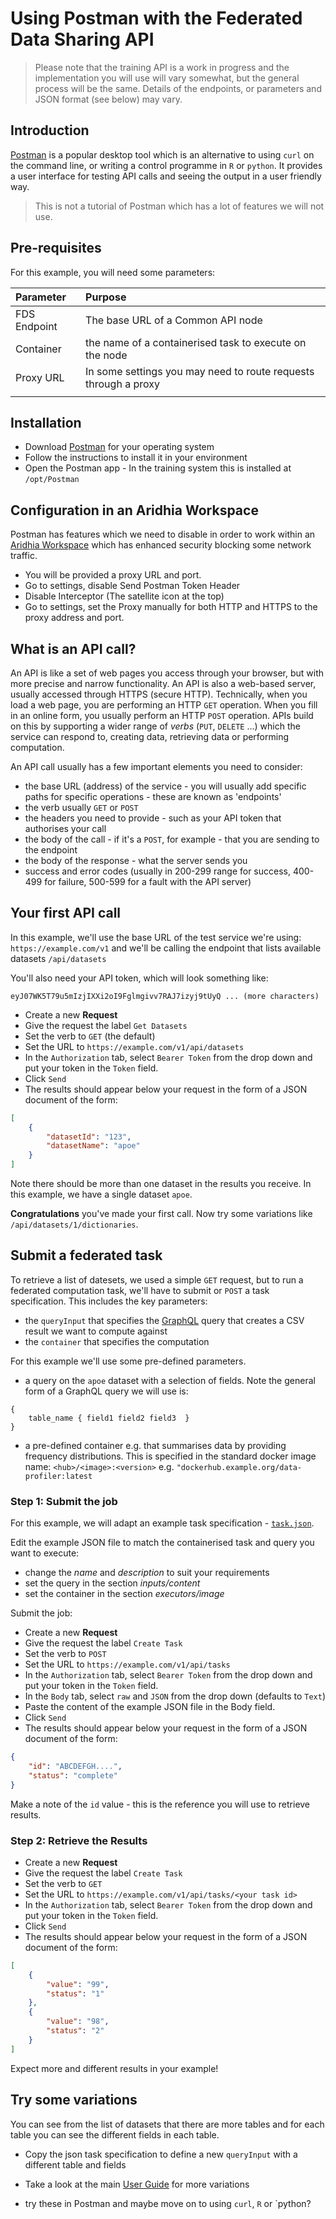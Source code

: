 # Using Postman with the Federated Data Sharing API

> Please note that the training API is a work in progress and the implementation you will use will vary somewhat, but the general process will be the same. Details of the endpoints, or parameters and JSON format (see below) may vary.

## Introduction 

[Postman](https://www.postman.com/downloads/) is a popular desktop tool which is an alternative to using `curl` on the command line, or writing a control programme in `R` or `python`. It provides a user interface for testing API calls and seeing the output in a user friendly way.

> This is not a tutorial of Postman which has a lot of features we will not use.

## Pre-requisites

For this example, you will need some parameters:

| Parameter         | Purpose                                                 |
|:------------------|:--------------------------------------------------------|
| FDS Endpoint      | The base URL of a Common API node                       |
| Container         | the name of a containerised task to execute on the node |
| Proxy URL         | In some settings you may need to route requests through a proxy |
|                   |

## Installation

- Download [Postman](https://www.postman.com/downloads/) for your operating system
- Follow the instructions to install it in your environment
- Open the Postman app - In the training system this is installed at `/opt/Postman`

## Configuration in an Aridhia Workspace

Postman has features which we need to disable in order to work within an [Aridhia Workspace](https://www.aridhia.com/workspaces/) which has enhanced security blocking some network traffic.

- You will be provided a proxy URL and port.
- Go to settings, disable Send Postman Token Header 
- Disable Interceptor (The satellite icon at the top)
- Go to settings, set the Proxy manually for both HTTP and HTTPS to the proxy address and port.

## What is an API call?

An API is like a set of web pages you access through your browser, but with more precise and narrow functionality. An API is also a web-based server, usually accessed through HTTPS (secure HTTP). Technically, when you load a web page, you are performing an HTTP `GET` operation. When you fill in an online form, you usually perform an HTTP `POST` operation. APIs build on this by supporting a wider range of *verbs* (`PUT`, `DELETE` ...) which the service can respond to, creating data, retrieving data or performing computation.

An API call usually has a few important elements you need to consider:

- the base URL (address) of the service - you will usually add specific paths for specific operations - these are known as 'endpoints'
- the verb usually `GET` or `POST`
- the headers you need to provide - such as your API token that authorises your call
- the body of the call - if it's a `POST`, for example - that you are sending to the endpoint
- the body of the response - what the server sends you
- success and error codes (usually in 200-299 range for success, 400-499 for failure, 500-599 for a fault with the API server)

## Your first API call

In this example, we'll use the base URL of the test service we're using: `https://example.com/v1` and we'll be calling the endpoint that lists available datasets `/api/datasets`

You'll also need your API token, which will look something like: 
```
eyJ07WK5T79u5mIzjIXXi2oI9Fglmgivv7RAJ7izyj9tUyQ ... (more characters)
```

- Create a new **Request**
- Give the request the label `Get Datasets`
- Set the verb to `GET` (the default)
- Set the URL to `https://example.com/v1/api/datasets` 
- In the `Authorization` tab, select `Bearer Token` from the drop down and put your token in the `Token` field.
- Click `Send`
- The results should appear below your request in the form of a JSON document of the form:
```json
[
    {
        "datasetId": "123",
        "datasetName": "apoe"
    }
]
```
Note there should be more than one dataset in the results you receive. In this example, we have a single dataset `apoe`.

**Congratulations** you've made your first call. Now try some variations like `/api/datasets/1/dictionaries`.

## Submit a federated task

To retrieve a list of datesets, we used a simple `GET` request, but to run a federated computation task, we'll have to submit or `POST` a task specification. This includes the key parameters:

- the `queryInput` that specifies the [GraphQL](https://graphql.org) query that creates a CSV result we want to compute against
- the `container` that specifies the computation

For this example we'll use some pre-defined parameters.

- a query on the `apoe` dataset with a selection of fields. Note the general form of a GraphQL query we will use is:
```
{
    table_name { field1 field2 field3  }
}
```

- a pre-defined container e.g. that summarises data by providing frequency distributions. This is specified in the standard docker image name: `<hub>/<image>:<version>` e.g. `"dockerhub.example.org/data-profiler:latest`

### Step 1: Submit the job 

For this example, we will adapt an example task specification - [`task.json`](./task.json). 

Edit the example JSON file to match the containerised task and query you want to execute:

- change the *name* and *description* to suit your requirements
- set the query in the section *inputs/content*
- set the container in the section *executors/image*

Submit the job:

- Create a new **Request**
- Give the request the label `Create Task`
- Set the verb to `POST` 
- Set the URL to `https://example.com/v1/api/tasks` 
- In the `Authorization` tab, select `Bearer Token` from the drop down and put your token in the `Token` field.
- In the `Body` tab, select `raw` and `JSON` from the drop down (defaults to `Text`)
- Paste the content of the example JSON file in the Body field.
- Click `Send`
- The results should appear below your request in the form of a JSON document of the form:
```json
{
    "id": "ABCDEFGH....",
    "status": "complete"
}
```

Make a note of the `id` value - this is the reference you will use to retrieve results. 

### Step 2: Retrieve the Results

- Create a new **Request**
- Give the request the label `Create Task`
- Set the verb to `GET` 
- Set the URL to `https://example.com/v1/api/tasks/<your task id>` 
- In the `Authorization` tab, select `Bearer Token` from the drop down and put your token in the `Token` field.
- Click `Send`
- The results should appear below your request in the form of a JSON document of the form:
```json
[
    {
        "value": "99",
        "status": "1"
    },
    {
        "value": "98",
        "status": "2"
    }
]
```
Expect more and different results in your example! 

## Try some variations

You can see from the list of datasets that there are more tables and for each table you can see the different fields in each table. 

- Copy the json task specification to define a new `queryInput` with a different table and fields

- Take a look at the main [User Guide](https://github.com/federated-data-sharing/common-api/blob/master/doc/User_Guide.md) for more variations 

- try these in Postman and maybe move on to using `curl`, `R` or `python? 

